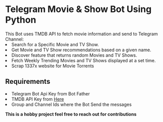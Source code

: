 <h1> Telegram Movie & Show Bot Using Python </h1>
  This Bot uses TMDB API to fetch movie information and send to Telegram Channel:<br>
  <li> Search for a Specific Movie and TV Show.</li>
  <li> Get Movie and TV Show recommendations based on a given name.</li>
  <li> Discover feature that returns random Movies and TV Shows.</li>
  <li> Fetch Weekly Trending Movies and TV Shows displayed at a set time.</li>
  <li> Scrap 1337x website for Movie Torrents</li>


<h2> Requirements </h2>
<li> Telegram Bot Api Key from Bot Father </li>
<li> TMDB API Key from <a href= 'https://developers.themoviedb.org'> Here</a></li>
<li> Group and Channel Ids where the Bot Send the messages</li>

 <b> This is a hobby project feel free to reach out for contributions</b>
  
  
